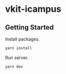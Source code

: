 # vkit-icampus

## Getting Started

Install packages.
```bash
yarn install
```

Run server.
```bash
yarn dev
```